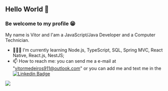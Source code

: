
## Hello World 👋

### Be welcome to my profile 😁

 My name is Vitor and I'am a JavaScript/Java Developer and a Computer Technician.

- 👨🏻‍🎓 I’m currently learning Node.js, TypeScript, SQL, Spring MVC, React Native, React.js, NestJS;
- 📫 How to reach me: you can send me a e-mail at "vitormedeiros911@outlook.com" 
or you can add me and text me in the [![Linkedin Badge](https://img.shields.io/badge/-LinkedIn-blue?style=flat-square&logo=Linkedin&logoColor=white&link=https://www.linkedin.com/in/vitormedeiros911/)](https://www.linkedin.com/in/vitormedeiros911/)

![](https://komarev.com/ghpvc/?username=vitormedeiros911&color=7d02ba)
